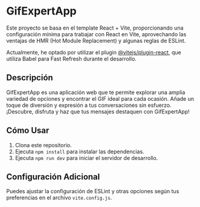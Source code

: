 # GifExpertApp

Este proyecto se basa en el template React + Vite, proporcionando una configuración mínima para trabajar con React en Vite, aprovechando las ventajas de HMR (Hot Module Replacement) y algunas reglas de ESLint.

Actualmente, he optado por utilizar el plugin [@vitejs/plugin-react](https://github.com/vitejs/vite-plugin-react/blob/main/packages/plugin-react/README.md), que utiliza Babel para Fast Refresh durante el desarrollo.

## Descripción

GifExpertApp es una aplicación web que te permite explorar una amplia variedad de opciones y encontrar el GIF ideal para cada ocasión. Añade un toque de diversión y expresión a tus conversaciones sin esfuerzo. ¡Descubre, disfruta y haz que tus mensajes destaquen con GifExpertApp!

## Cómo Usar

1. Clona este repositorio.
2. Ejecuta `npm install` para instalar las dependencias.
3. Ejecuta `npm run dev` para iniciar el servidor de desarrollo.

## Configuración Adicional

Puedes ajustar la configuración de ESLint y otras opciones según tus preferencias en el archivo `vite.config.js`.
